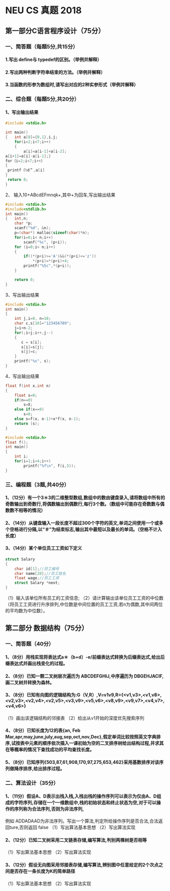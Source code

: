 # NEU CS 真题 2018

## 第一部分C语言程序设计（75分）

### 一、简答题（每题5分,共15分）

#### 1.写出 define与 typedef的区别。（举例并解释）

#### 2.写出两种判断字符串结束的方法。（举例并解释）

#### 3.当函数的形参为数组时,请写出对应的2种实参形式（举例并解释）

### 二、综合题（每题5分,共20分）

#### 1、写出输出结果
```c
#include <stdio.h>

int main()
{   int a[8]={0,1},i,j;
    for(i=2;i<7;i++)
    {
        a[i]=a[i-1]+a[i-2];
a[i+1]=a[i]-a[i-1];}
for（i=2;i<7;i++）
{
 printf（%d＂,a[i]
}
 return 0;
}
```

2、
输入10+ABcdEFmnqk+,其中+为回车,写出输出结果 
```c
#include <stdio.h>
#include<stdlib.h>
int main()
{   int,n;
    char *p;
    scanf("%d", &n);
    p=(char*) malloc(sizeof(char)*n);
    for(i=0;i< n;i++)
        scanf("%c", (p+i));
    for (i=0;i< n;i++)
    {
        if((*(p+i)>='A')&&(*(p+i)<='z'))
            *(p+i)=*(p+i)+4;
        printf("%5c",*(p+i));
    }  

    return 0;
}
```


3、写出输出结果
```c
#include <stdio.h>
int main()
{
    int j,i=0, n=10;
    char c,s[10]="123456789"; 
    j=i+n-2;
    for(;i<j;i++,j--)
    {
       c = s[i];
       s[i]=s[j];
       s[j]=c;
    }
    printf("%s", s);
}
```

4、写出输出结果
```c
float f(int x,int n)
{
    float s=0;
    if(n==0)
        s=X;
    else if(x==0)
        s=0;
    else s=f(x, n-1)+x*f(x, n-1); 
    return (s);
}

#include <stdio.h>
float f();
int main()
{
    int i;
    for(i=1;i<4;i++)
        printf("%f\n", f(i,5));
}
``` 
 

### 三、编程题（3题,共40分）

#### 1、（12分）有一个3＊3的二维整型数组,数组中的数由键盘录入,请将数组中所有的奇数输出到奇数行,将偶数输出到偶数行,每行3个数。（数组中可能存在奇数数与偶数数不相等的情况）

#### 2、（14分）从键盘输入一段长度不超过300个字符的英文,单词之间使用一个或多个空格进行分隔,以“＃”为结束标志,输出其中最短以及最长的单词。（空格不计入长度）


#### 3、（14分）某个单位员工工资如下定义
```c
struct Salary
{
    char id[1];//员工编号
    char name[20];//员工姓名
    float wage;//员工工资
    struct Salary *next;
}
```
（1）输入该单位所有员工的工资信息;
（2）请计算输出该单位员工工资的中位数（将员工工资进行升序排列,中位数是中间位置的员工工资,若n为偶数,其中间两位的平均数为中位数）。

## 第二部分 数据结构（75分）

### 一、简答题（40分）

#### 1、（8分）用栈实现将表达式a＊（b+d）-e/前缀表达式转换为后缀表达式,给出后缀表达式并画出栈变化的过程。


#### 2、（8分）已知一颗二叉树层次遍历为 ABCDEFGHIJ,中序遍历为 DBGEHJACIF,画二叉树并转换为森林。


#### 3、（8分）已知有向图的逻辑结构为:G（V,R）,V=v1v9,R={<v1,v3>,<v1,v8>,<v2,v3>,<v2,v4>,<v2,v5>,<v3,v9>,<v5,v6>,<v8,v9>,<v9,v7>,<v4,v7>,<v4,v6>}
（1）画出该逻辑结构的邻接表
（2）给出从v1开始的深度优先搜索序列


#### 4、（8分）已知长度为12的表{an, Feb Mar,apr,may,june,july,aug,sep,oct,nov,Dec},假定单词比较按照英文字典排序,试按表中元素的顺序依次插入一课初始为空的二叉排序树给出结构过程,并求其在等概率的情况下查找成功的平均查找长度。


#### 5、（8分）已知序列{503,87,61,908,170,97,275,653,462}采用基数排序对该序列做降序排序,给出排序过程。


### 二、算法设计（35分）

#### 1、（11分）假设A、D表示出栈入栈,入栈出栈的操作序列可以表示为仅由A、D组成的字符序列,存储在一个一维数组中,栈的初始状态和终止状态为空,对于可以操作的序列称为合法序列,否则为非法序列,

例如 ADDADAAD为非法序列。写出一个算法,判定所给操作序列是否合法,合法返回ture,否则返回 false
（1）写出算法基本思想
（2）写出算法实现

#### 2、（12分）已知二叉树采用二叉链表存储,编写算法,判别两棵树是否相等
（1）写出算法基本思想
（2）写出算法实现

#### 3、（12分）假设无向图采用邻接表存储,编写算法,辨别图中任意给定的2个次点之间是否存在一条长度为K的简单路径
（1）写出算法基本思想
（2）写出算法实现





